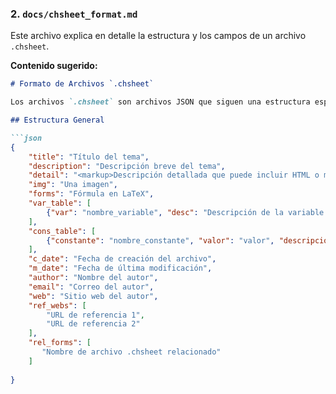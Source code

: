 
### 2. `docs/chsheet_format.md`

Este archivo explica en detalle la estructura y los campos de un archivo `.chsheet`.

**Contenido sugerido:**

```markdown
# Formato de Archivos `.chsheet`

Los archivos `.chsheet` son archivos JSON que siguen una estructura específica para almacenar información sobre temas, fórmulas y conceptos. A continuación se detalla cada campo que puede aparecer en un archivo `.chsheet`.

## Estructura General

```json
{
    "title": "Título del tema",
    "description": "Descripción breve del tema",
    "detail": "<markup>Descripción detallada que puede incluir HTML o markup</markup>",
    "img": "Una imagen",
    "forms": "Fórmula en LaTeX",
    "var_table": [
        {"var": "nombre_variable", "desc": "Descripción de la variable usada en la imagen"}
    ],
    "cons_table": [
        {"constante": "nombre_constante", "valor": "valor", "descripcion": "tablas grandes solo de datos"}
    ],
    "c_date": "Fecha de creación del archivo",
    "m_date": "Fecha de última modificación",
    "author": "Nombre del autor",
    "email": "Correo del autor",
    "web": "Sitio web del autor",
    "ref_webs": [
        "URL de referencia 1",
        "URL de referencia 2"
    ],
    "rel_forms": [
       "Nombre de archivo .chsheet relacionado"
    ]
    
}
